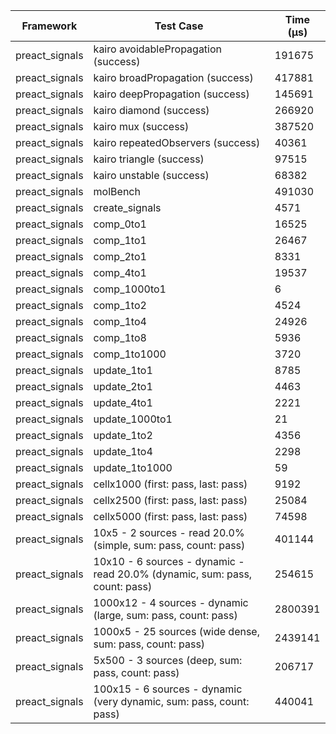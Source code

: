 | Framework | Test Case | Time (μs) |
| --- | --- | --- |
| preact_signals | kairo avoidablePropagation (success) | 191675 |
| preact_signals | kairo broadPropagation (success) | 417881 |
| preact_signals | kairo deepPropagation (success) | 145691 |
| preact_signals | kairo diamond (success) | 266920 |
| preact_signals | kairo mux (success) | 387520 |
| preact_signals | kairo repeatedObservers (success) | 40361 |
| preact_signals | kairo triangle (success) | 97515 |
| preact_signals | kairo unstable (success) | 68382 |
| preact_signals | molBench | 491030 |
| preact_signals | create_signals | 4571 |
| preact_signals | comp_0to1 | 16525 |
| preact_signals | comp_1to1 | 26467 |
| preact_signals | comp_2to1 | 8331 |
| preact_signals | comp_4to1 | 19537 |
| preact_signals | comp_1000to1 | 6 |
| preact_signals | comp_1to2 | 4524 |
| preact_signals | comp_1to4 | 24926 |
| preact_signals | comp_1to8 | 5936 |
| preact_signals | comp_1to1000 | 3720 |
| preact_signals | update_1to1 | 8785 |
| preact_signals | update_2to1 | 4463 |
| preact_signals | update_4to1 | 2221 |
| preact_signals | update_1000to1 | 21 |
| preact_signals | update_1to2 | 4356 |
| preact_signals | update_1to4 | 2298 |
| preact_signals | update_1to1000 | 59 |
| preact_signals | cellx1000 (first: pass, last: pass) | 9192 |
| preact_signals | cellx2500 (first: pass, last: pass) | 25084 |
| preact_signals | cellx5000 (first: pass, last: pass) | 74598 |
| preact_signals | 10x5 - 2 sources - read 20.0% (simple, sum: pass, count: pass) | 401144 |
| preact_signals | 10x10 - 6 sources - dynamic - read 20.0% (dynamic, sum: pass, count: pass) | 254615 |
| preact_signals | 1000x12 - 4 sources - dynamic (large, sum: pass, count: pass) | 2800391 |
| preact_signals | 1000x5 - 25 sources (wide dense, sum: pass, count: pass) | 2439141 |
| preact_signals | 5x500 - 3 sources (deep, sum: pass, count: pass) | 206717 |
| preact_signals | 100x15 - 6 sources - dynamic (very dynamic, sum: pass, count: pass) | 440041 |
